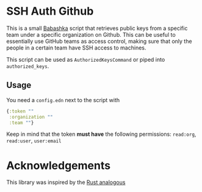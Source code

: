 # SSH Auth Github

This is a small [Babashka](https://github.com/borkdude/babashka/) script that retrieves public keys from a specific team under a specific organization on Github.
This can be useful to essentially use GitHub teams as access control, making sure that only the people in a certain team
have SSH access to machines. 

This script can be used as `AuthorizedKeysCommand` or piped into `authorized_keys`.


## Usage

You need a `config.edn` next to the script with

```clojure
{:token ""
 :organization ""
 :team ""}

```

Keep in mind that the token **must have** the following permissions: `read:org`, `read:user`, `user:email`


# Acknowledgements

This library was inspired by the [Rust analogous](https://github.com/dalen/ssh-auth-github)